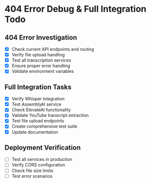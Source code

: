 # 404 Error Debug & Full Integration Todo

## 404 Error Investigation
- [x] Check current API endpoints and routing
- [x] Verify file upload handling
- [x] Test all transcription services
- [x] Ensure proper error handling
- [x] Validate environment variables

## Full Integration Tasks
- [x] Verify Whisper integration
- [x] Test AssemblyAI service
- [x] Check ElevateAI functionality
- [x] Validate YouTube transcript extraction
- [x] Test file upload endpoints
- [x] Create comprehensive test suite
- [x] Update documentation

## Deployment Verification
- [ ] Test all services in production
- [ ] Verify CORS configuration
- [ ] Check file size limits
- [ ] Test error scenarios